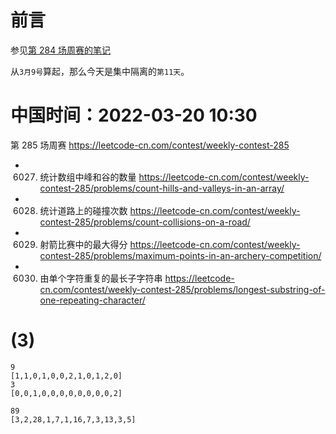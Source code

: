 
# 前言

参见[第 284 场周赛的笔记](https://github.com/BIAOXYZ/variousCodes/blob/master/_CodeTopics/LeetCode_contest/weekly/weekly2022/284-%5B%E9%9B%86%E4%B8%AD%E9%9A%94%E7%A6%BB%E7%AC%AC4%E5%A4%A9%5D/README.md)

从`3月9号`算起，那么今天是集中隔离的`第11天`。

# 中国时间：2022-03-20 10:30

第 285 场周赛 https://leetcode-cn.com/contest/weekly-contest-285
- 6027. 统计数组中峰和谷的数量 https://leetcode-cn.com/contest/weekly-contest-285/problems/count-hills-and-valleys-in-an-array/
- 6028. 统计道路上的碰撞次数 https://leetcode-cn.com/contest/weekly-contest-285/problems/count-collisions-on-a-road/
- 6029. 射箭比赛中的最大得分 https://leetcode-cn.com/contest/weekly-contest-285/problems/maximum-points-in-an-archery-competition/
- 6030. 由单个字符重复的最长子字符串 https://leetcode-cn.com/contest/weekly-contest-285/problems/longest-substring-of-one-repeating-character/

# (3)

```
9
[1,1,0,1,0,0,2,1,0,1,2,0]
3
[0,0,1,0,0,0,0,0,0,0,0,2]

89
[3,2,28,1,7,1,16,7,3,13,3,5]
```

